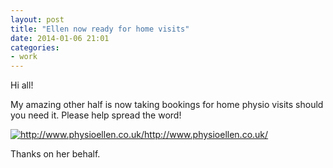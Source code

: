 ```yaml
---
layout: post
title: "Ellen now ready for home visits"
date: 2014-01-06 21:01
categories:
- work
---
```


Hi all!

My amazing other half is now taking bookings for home physio visits should you need it.
Please help spread the word!

<p class="attachement"><a title="http://www.physioellen.co.uk/" href="http://www.physioellen.co.uk/" rel="lightbox[6423]"><img src="{{ "ellen_physio.png" | image_path | cdn }}" alt="http://www.physioellen.co.uk/" /><span>http://www.physioellen.co.uk/</span></a></p>

Thanks on her behalf.